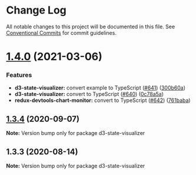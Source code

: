 # Change Log

All notable changes to this project will be documented in this file.
See [Conventional Commits](https://conventionalcommits.org) for commit guidelines.

# [1.4.0](https://github.com/reduxjs/redux-devtools/compare/d3-state-visualizer@1.3.4...d3-state-visualizer@1.4.0) (2021-03-06)


### Features

* **d3-state-visualizer:** convert example to TypeScript ([#641](https://github.com/reduxjs/redux-devtools/issues/641)) ([300b60a](https://github.com/reduxjs/redux-devtools/commit/300b60a8b1f92a6d7c78510a1bea304490aa23be))
* **d3-state-visualizer:** convert to TypeScript ([#640](https://github.com/reduxjs/redux-devtools/issues/640)) ([0c78a5a](https://github.com/reduxjs/redux-devtools/commit/0c78a5a9a76ee7eff37dcd8e39272d98c03e0869))
* **redux-devtools-chart-monitor:** convert to TypeScript ([#642](https://github.com/reduxjs/redux-devtools/issues/642)) ([761baba](https://github.com/reduxjs/redux-devtools/commit/761baba0aa0f4dc672f8771f4b12bed3863557f7))





## [1.3.4](https://github.com/reduxjs/redux-devtools/compare/d3-state-visualizer@1.3.3...d3-state-visualizer@1.3.4) (2020-09-07)

**Note:** Version bump only for package d3-state-visualizer

## 1.3.3 (2020-08-14)

**Note:** Version bump only for package d3-state-visualizer
